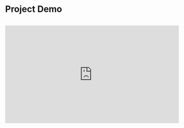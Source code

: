 # Project Demo
<br/>
<iframe width="560" height="315" src="https://www.youtube.com/embed/sppdRQNZEgM" title="YouTube video player" frameborder="0" allow="accelerometer; autoplay; clipboard-write; encrypted-media; gyroscope; picture-in-picture" allowfullscreen></iframe>
